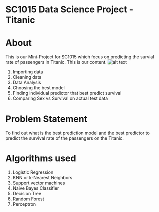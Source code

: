 # SC1015 Data Science Project - Titanic

# About
This is our Mini-Project for SC1015 which focus on predicting the survial rate of passengers in Titanic. This is our content.
![alt text](https://services.meteored.com/img/article/titanic-10-curiosidades-sobre-el-naufragio-mas-famoso-de-la-historia-1681429632845_768.jpg)
1. Importing data
2. Cleaning data
3. Data Analysis
4. Choosing the best model
5. Finding individual predictor that best predict survival
6. Comparing Sex vs Survival on actual test data

# Problem Statement
To find out what is the best prediction model and the best predictor to predict the survival rate of the passengers on the Titanic. 

# Algorithms used
1. Logistic Regression
2. KNN or k-Nearest Neighbors
3. Support vector machines
4. Naive Bayes Classifier
5. Decision Tree
6. Random Forest
7. Perceptron

